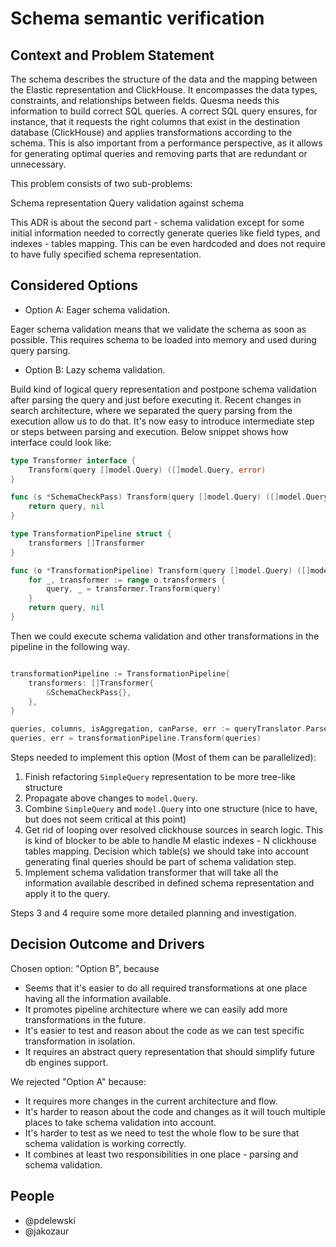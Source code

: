 # Schema semantic verification

## Context and Problem Statement

The schema describes the structure of the data and the mapping between the Elastic representation and ClickHouse.
It encompasses the data types, constraints, and relationships between fields.
Quesma needs this information to build correct SQL queries.
A correct SQL query ensures, for instance, that it requests the right columns that exist in the destination database (ClickHouse) and applies transformations according to the schema.
This is also important from a performance perspective, as it allows for generating optimal queries and removing parts that are redundant or unnecessary.

This problem consists of two sub-problems:

Schema representation
Query validation against schema

This ADR is about the second part - schema validation except for some initial information needed
to correctly generate queries like field types, and indexes - tables mapping. This can be even hardcoded
and does not require to have fully specified schema representation.

## Considered Options

* Option A: Eager schema validation.

Eager schema validation means that we validate the schema as soon as possible.
This requires schema to be loaded into memory and used during query parsing.


* Option B: Lazy schema validation.

Build kind of logical query representation and postpone schema validation after parsing the query
and just before executing it. 
Recent changes in search architecture, where we separated the query parsing from the execution allow us to do that.
It's now easy to introduce intermediate step or steps between parsing and execution. 
Below snippet shows how interface could look like:

```go
type Transformer interface {
	Transform(query []model.Query) ([]model.Query, error)
}

func (s *SchemaCheckPass) Transform(query []model.Query) ([]model.Query, error) {
    return query, nil
}

type TransformationPipeline struct {
    transformers []Transformer
}

func (o *TransformationPipeline) Transform(query []model.Query) ([]model.Query, error) {
    for _, transformer := range o.transformers {
        query, _ = transformer.Transform(query)
    }
    return query, nil
}
```

Then we could execute schema validation and other transformations in the pipeline in the following way.

```go

transformationPipeline := TransformationPipeline{
    transformers: []Transformer{
        &SchemaCheckPass{},
    },
}

queries, columns, isAggregation, canParse, err := queryTranslator.ParseQuery(body)
queries, err = transformationPipeline.Transform(queries)
```

Steps needed to implement this option (Most of them can be parallelized):
1. Finish refactoring `SimpleQuery` representation to be more tree-like structure
2. Propagate above changes to `model.Query`.
3. Combine `SimpleQuery` and `model.Query` into one structure (nice to have, but does not seem critical at this point)
4. Get rid of looping over resolved clickhouse sources in search logic. This is kind of blocker
   to be able to handle M elastic indexes - N clickhouse tables mapping.
   Decision which table(s) we should take into account generating final queries should be part of schema validation step. 
5. Implement schema validation transformer that will take all the information available described in defined
   schema representation and apply it to the query.

Steps 3 and 4 require some more detailed planning and investigation.

## Decision Outcome and Drivers

Chosen option: "Option B", because

* Seems that it's easier to do all required transformations at one place having all the information available.
* It promotes pipeline architecture where we can easily add more transformations in the future.
* It's easier to test and reason about the code as we can test specific transformation in isolation.
* It requires an abstract query representation that should simplify future db engines support.

We rejected "Option A" because:

* It requires more changes in the current architecture and flow.
* It's harder to reason about the code and changes as it will touch multiple places to
  take schema validation into account.
* It's harder to test as we need to test the whole flow to be sure that schema validation is working correctly.
* It combines at least two responsibilities in one place - parsing and schema validation.

## People
- @pdelewski 
- @jakozaur
